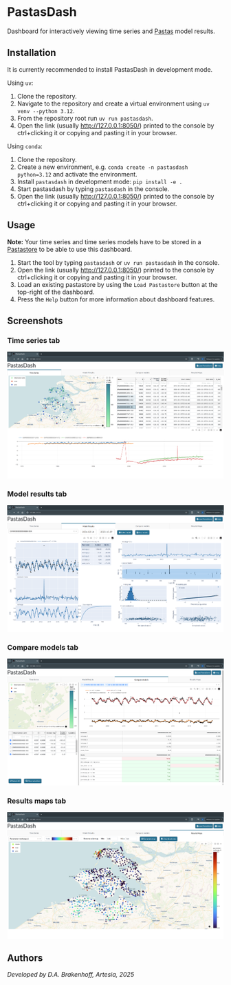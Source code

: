 # PastasDash

Dashboard for interactively viewing time series and [Pastas](https://pastas.dev) model results.

## Installation

It is currently recommended to install PastasDash in development mode.

Using `uv`:

1. Clone the repository.
2. Navigate to the repository and create a virtual environment using `uv venv --python 3.12`.
3. From the repository root run `uv run pastasdash`.
5. Open the link (usually <http://127.0.0.1:8050/>) printed to the console by ctrl+clicking it or copying and pasting it in your browser.

Using `conda`:

1. Clone the repository.
2. Create a new environment, e.g. `conda create -n pastasdash python=3.12` and activate the environment.
3. Install `pastasdash` in development mode: `pip install -e .`
4. Start pastasdash by typing `pastasdash` in the console.
5. Open the link (usually <http://127.0.0.1:8050/>) printed to the console by ctrl+clicking it or copying and pasting it in your browser.

## Usage

**Note:** Your time series and time series models have to be stored in a [Pastastore](https://pastastore.readthedocs.io/en/latest/) to be able to use this dashboard.

1. Start the tool by typing `pastasdash` or `uv run pastasdash` in the console.
2. Open the link (usually <http://127.0.0.1:8050/>) printed to the console by ctrl+clicking it or copying and pasting it in your browser.
3. Load an existing pastastore by using the `Load Pastastore` button at the top-right of the dashboard.
4. Press the `Help` button for more information about dashboard features.

## Screenshots

### Time series tab

![Time series tab](./screenshots/00_time_series_tab.png)

### Model results tab

![Model results tab](./screenshots/01_model_results_tab.png)

### Compare models tab

![Compare models tab](./screenshots/02_compare_models_tab.png)

### Results maps tab

![Results maps tab](./screenshots/03_results_maps_tab.png)

## Authors

_Developed by D.A. Brakenhoff, Artesia, 2025_
